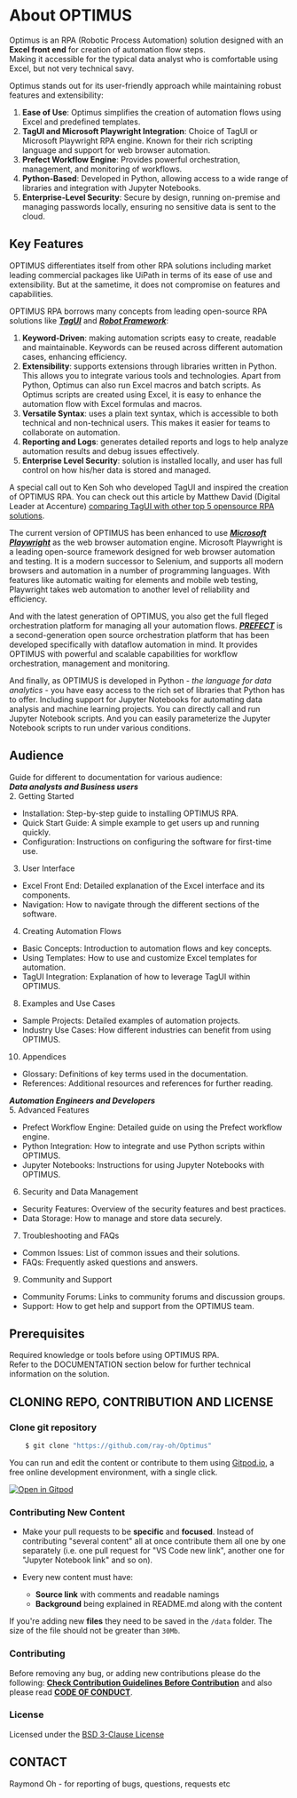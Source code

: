 # About OPTIMUS  
Optimus is an RPA (Robotic Process Automation) solution designed with an **Excel front end** for creation of automation flow steps.  
Making it accessible for the typical data analyst who is comfortable using Excel, but not very technical savy.  

Optimus stands out for its user-friendly approach while maintaining robust features and extensibility:  

1. **Ease of Use**: Optimus simplifies the creation of automation flows using Excel and predefined templates.  
2. **TagUI and Microsoft Playwright Integration**: Choice of TagUI or Microsoft Playwright RPA engine.  Known for their rich scripting language and support for web browser automation.  
3. **Prefect Workflow Engine**: Provides powerful orchestration, management, and monitoring of workflows.  
4. **Python-Based**: Developed in Python, allowing access to a wide range of libraries and integration with Jupyter Notebooks.  
5. **Enterprise-Level Security**: Secure by design, running on-premise and managing passwords locally, ensuring no sensitive data is sent to the cloud.  

## Key Features  
OPTIMUS differentiates itself from other RPA solutions including market leading commercial packages like UiPath in terms of its ease of use and extensibility. But at the sametime, it does not compromise on features and capabilities.  

OPTIMUS RPA borrows many concepts from leading open-source RPA solutions like ***[TagUI](https://github.com/aisingapore/TagUI)*** and ***[Robot Framework](https://github.com/robotframework/robotframework)***:  
1. **Keyword-Driven**: making automation scripts easy to create, readable and maintainable.  Keywords can be reused across different automation cases, enhancing efficiency.  
2. **Extensibility**: supports extensions through libraries written in Python. This allows you to integrate various tools and technologies.  Apart from Python, Optimus can also run Excel macros and batch scripts.  As Optimus scripts are created using Excel, it is easy to enhance the automation flow with Excel formulas and macros.  
3. **Versatile Syntax**: uses a plain text syntax, which is accessible to both technical and non-technical users. This makes it easier for teams to collaborate on automation.  
4. **Reporting and Logs**: generates detailed reports and logs to help analyze automation results and debug issues effectively.  
5. **Enterprise Level Security**:  solution is installed locally, and user has full control on how his/her data is stored and managed.  

A special call out to Ken Soh who developed TagUI and inspired the creation of OPTIMUS RPA. You can check out this article by Matthew David (Digital Leader at Accenture) [comparing TagUI with other top 5 opensource RPA solutions](https://techbeacon.com/enterprise-it/top-5-open-source-rpa-frameworks-how-choose).  

The current version of OPTIMUS has been enhanced to use ***[Microsoft Playwright](https://playwright.dev/)*** as the web browser automation engine. Microsoft Playwright is a leading open-source framework designed for web browser automation and testing.  It is a modern successor to Selenium, and supports all modern browsers and automation in a number of programming languages.  With features like automatic waiting for elements and mobile web testing, Playwright takes web automation to another level of reliability and efficiency.  

And with the latest generation of OPTIMUS, you also get the full fleged orchestration platform for managing all your automation flows.  ***[PREFECT](https://www.prefect.io/)*** is a second-generation open source orchestration platform that has been developed specifically with dataflow automation in mind.  It provides OPTIMUS with powerful and scalable capabilities for workflow orchestration, management and monitoring.  

And finally, as OPTIMUS is developed in Python - *the language for data analytics* - you have easy access to the rich set of libraries that Python has to offer.
Including support for Jupyter Notebooks for automating data analysis and machine learning projects. You can directly call and run Jupyter Notebook scripts.  And you can easily parameterize the Jupyter Notebook scripts to run under various conditions.  

## Audience
Guide for different to documentation for various audience:  
***Data analysts and Business users***  
2. Getting Started  
  - Installation: Step-by-step guide to installing OPTIMUS RPA.  
  - Quick Start Guide: A simple example to get users up and running quickly.  
  - Configuration: Instructions on configuring the software for first-time use.  
3. User Interface  
  - Excel Front End: Detailed explanation of the Excel interface and its components.  
  - Navigation: How to navigate through the different sections of the software.  
4. Creating Automation Flows  
  - Basic Concepts: Introduction to automation flows and key concepts.  
  - Using Templates: How to use and customize Excel templates for automation.  
  - TagUI Integration: Explanation of how to leverage TagUI within OPTIMUS.  
8. Examples and Use Cases  
  - Sample Projects: Detailed examples of automation projects.  
  - Industry Use Cases: How different industries can benefit from using OPTIMUS.  
10. Appendices  
  - Glossary: Definitions of key terms used in the documentation.  
  - References: Additional resources and references for further reading.  

***Automation Engineers and Developers***  
5. Advanced Features  
  - Prefect Workflow Engine: Detailed guide on using the Prefect workflow engine.  
  - Python Integration: How to integrate and use Python scripts within OPTIMUS.  
  - Jupyter Notebooks: Instructions for using Jupyter Notebooks with OPTIMUS.  
6. Security and Data Management  
  - Security Features: Overview of the security features and best practices.  
  - Data Storage: How to manage and store data securely.  
7. Troubleshooting and FAQs  
  - Common Issues: List of common issues and their solutions.  
  - FAQs: Frequently asked questions and answers.  
9. Community and Support  
  - Community Forums: Links to community forums and discussion groups.  
  - Support: How to get help and support from the OPTIMUS team.  

## Prerequisites  
Required knowledge or tools before using OPTIMUS RPA.  
Refer to the DOCUMENTATION section below for further technical information on the solution.  

## CLONING REPO, CONTRIBUTION AND LICENSE

### Clone git repository

```sh
    $ git clone "https://github.com/ray-oh/Optimus"
```

You can run and edit the content or contribute to them using [Gitpod.io](https://www.gitpod.io/), a free online development environment, with a single click.

[![Open in Gitpod](https://gitpod.io/button/open-in-gitpod.svg)](http://gitpod.io/#https://github.com/ray-oh/tutorialGitHub)

### Contributing New Content
	
* Make your pull requests to be **specific** and **focused**. Instead of contributing "several content" all at once contribute them all one by one separately (i.e. one pull request for "VS Code new link", another one for "Jupyter Notebook link" and so on).

* Every new content must have:
	* **Source link** with comments and readable namings
	* **Background** being explained in README.md along with the content
	
If you're adding new **files** they need to be saved in the `/data` folder. The size of the file should not be greater than `30Mb`.

### Contributing

Before removing any bug, or adding new contributions please do the following: **[Check Contribution Guidelines Before Contribution](Contributing.md)** and also please read **[CODE OF CONDUCT](CODE_OF_CONDUCT.md)**.

### License

Licensed under the [BSD 3-Clause License](LICENSE) 

## CONTACT
Raymond Oh - for reporting of bugs, questions, requests etc
